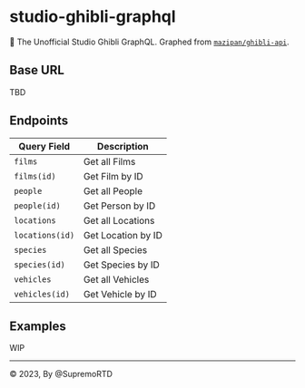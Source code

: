 # studio-ghibli-graphql

🐼 The Unofficial Studio Ghibli GraphQL. Graphed from [`mazipan/ghibli-api`](https://github.com/mazipan/ghibli-api).

## Base URL

TBD

## Endpoints

| Query Field        | Description        |
| -------------------| ------------------ |
| `films`            | Get all Films      |
| `films(id)`        | Get Film by ID     |
| `people`           | Get all People     |
| `people(id)`       | Get Person by ID   |
| `locations`        | Get all Locations  |
| `locations(id)`    | Get Location by ID |
| `species`          | Get all Species    |
| `species(id)`      | Get Species by ID  |
| `vehicles`         | Get all Vehicles   |
| `vehicles(id)`     | Get Vehicle by ID  |

## Examples

WIP

---

© 2023, By @SupremoRTD